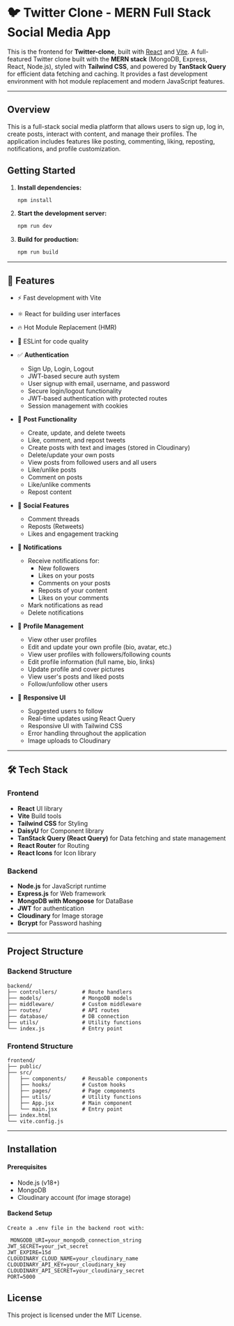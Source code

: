 # 🐦 Twitter Clone - MERN Full Stack Social Media App

This is the frontend for **Twitter-clone**, built with [React](https://react.dev/) and [Vite](https://vitejs.dev/). A full-featured Twitter clone built with the **MERN stack** (MongoDB, Express, React, Node.js), styled with **Tailwind CSS**, and powered by **TanStack Query** for efficient data fetching and caching. It provides a fast development environment with hot module replacement and modern JavaScript features.

---

## Overview

This is a full-stack social media platform that allows users to sign up, log in, create posts, interact with content, and manage their profiles. The application includes features like posting, commenting, liking, reposting, notifications, and profile customization.

## Getting Started

1. **Install dependencies:**

   ```bash
   npm install
   ```

2. **Start the development server:**

   ```bash
   npm run dev
   ```

3. **Build for production:**
   ```bash
   npm run build
   ```

---

## 🚀 Features

- ⚡️ Fast development with Vite
- ⚛️ React for building user interfaces
- 🔥 Hot Module Replacement (HMR)
- 🧹 ESLint for code quality

- ✅ **Authentication**

  - Sign Up, Login, Logout
  - JWT-based secure auth system
  - User signup with email, username, and password
  - Secure login/logout functionality
  - JWT-based authentication with protected routes
  - Session management with cookies

- 📝 **Post Functionality**

  - Create, update, and delete tweets
  - Like, comment, and repost tweets
  - Create posts with text and images (stored in Cloudinary)
  - Delete/update your own posts
  - View posts from followed users and all users
  - Like/unlike posts
  - Comment on posts
  - Like/unlike comments
  - Repost content

- 🧵 **Social Features**

  - Comment threads
  - Reposts (Retweets)
  - Likes and engagement tracking

- 🔔 **Notifications**

  - Receive notifications for:
    - New followers
    - Likes on your posts
    - Comments on your posts
    - Reposts of your content
    - Likes on your comments
  - Mark notifications as read
  - Delete notifications

- 👤 **Profile Management**

  - View other user profiles
  - Edit and update your own profile (bio, avatar, etc.)
  - View user profiles with followers/following counts
  - Edit profile information (full name, bio, links)
  - Update profile and cover pictures
  - View user's posts and liked posts
  - Follow/unfollow other users

- 📱 **Responsive UI**

  - Suggested users to follow
  - Real-time updates using React Query
  - Responsive UI with Tailwind CSS
  - Error handling throughout the application
  - Image uploads to Cloudinary

---

## 🛠️ Tech Stack

### Frontend

- **React** UI library
- **Vite** Build tools
- **Tailwind CSS** for Styling
- **DaisyU** for Component library
- **TanStack Query (React Query)** for Data fetching and state management
- **React Router** for Routing
- **React Icons** for Icon library

### Backend

- **Node.js** for JavaScript runtime
- **Express.js** for Web framework
- **MongoDB with Mongoose** for DataBase
- **JWT** for authentication
- **Cloudinary** for Image storage
- **Bcrypt** for Password hashing

---

## Project Structure

### Backend Structure

```
backend/
├── controllers/        # Route handlers
├── models/             # MongoDB models
├── middleware/         # Custom middleware
├── routes/             # API routes
├── database/           # DB connection
├── utils/              # Utility functions
└── index.js            # Entry point
```

### Frontend Structure

```
frontend/
├── public/
├── src/
│   ├── components/     # Reusable components
│   ├── hooks/          # Custom hooks
│   ├── pages/          # Page components
│   ├── utils/          # Utility functions
│   ├── App.jsx         # Main component
│   └── main.jsx        # Entry point
├── index.html
└── vite.config.js
```
---
## Installation

#### Prerequisites

- Node.js (v18+)
- MongoDB
- Cloudinary account (for image storage)

#### Backend Setup
    Create a .env file in the backend root with:
```
 MONGODB_URI=your_mongodb_connection_string
JWT_SECRET=your_jwt_secret
JWT_EXPIRE=15d
CLOUDINARY_CLOUD_NAME=your_cloudinary_name
CLOUDINARY_API_KEY=your_cloudinary_key
CLOUDINARY_API_SECRET=your_cloudinary_secret
PORT=5000
```
## License

This project is licensed under the MIT License.
